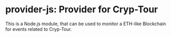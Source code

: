 # provider-js: Provider for Cryp-Tour
This is a Node.js module, that can be used to monitor a ETH-like Blockchain for events related to Cryp-Tour.
